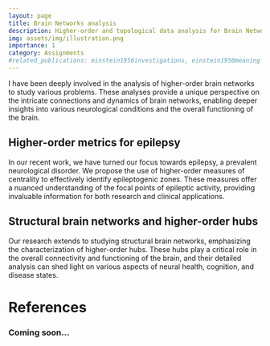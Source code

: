 ```yaml
---
layout: page
title: Brain Networks analysis
description: Higher-order and topological data analysis for Brain Networks.
img: assets/img/illustration.png
importance: 1
category: Assignments
#related_publications: einstein1956investigations, einstein1950meaning
---
```


I have been deeply involved in the analysis of higher-order brain networks to study various problems. These analyses provide a unique perspective on the intricate connections and dynamics of brain networks, enabling deeper insights into various neurological conditions and the overall functioning of the brain.

## Higher-order metrics for epilepsy

In our recent work, we have turned our focus towards epilepsy, a prevalent neurological disorder. We propose the use of higher-order measures of centrality to effectively identify epileptogenic zones. These measures offer a nuanced understanding of the focal points of epileptic activity, providing invaluable information for both research and clinical applications.

## Structural brain networks and higher-order hubs

Our research extends to studying structural brain networks, emphasizing the characterization of higher-order hubs. These hubs play a critical role in the overall connectivity and functioning of the brain, and their detailed analysis can shed light on various aspects of neural health, cognition, and disease states.

# References

### Coming soon...
